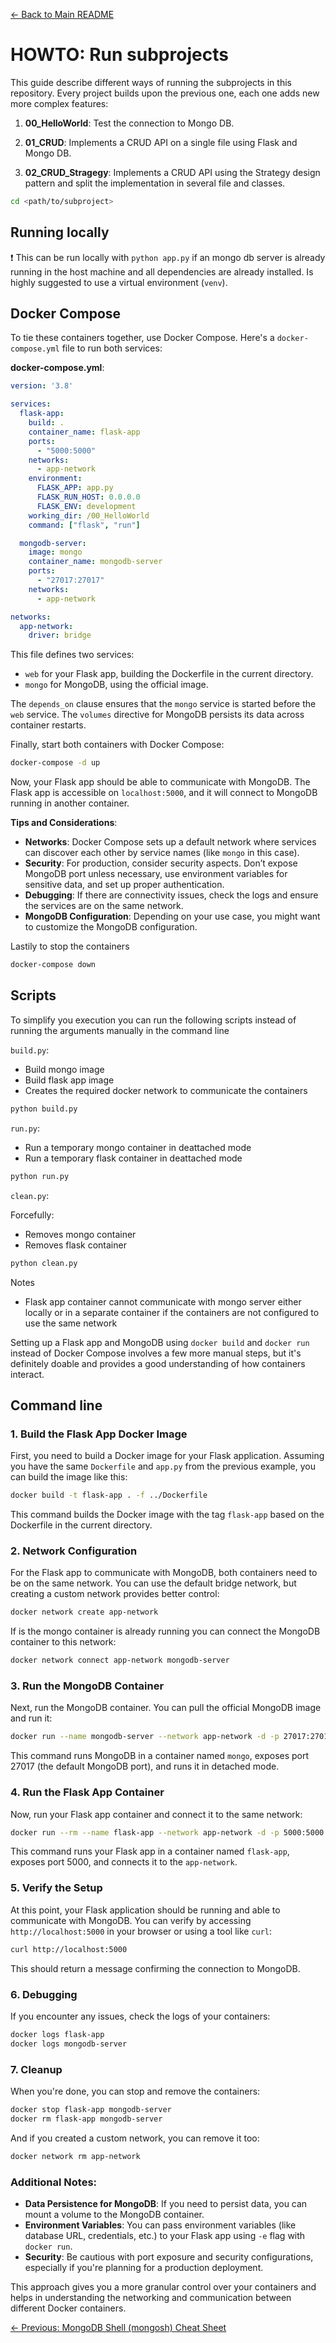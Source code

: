 [← Back to Main README](../README.md)

# HOWTO: Run subprojects

This guide describe different ways of running the subprojects in this repository. Every project builds upon the previous one, each one adds new more complex features:

1. **00_HelloWorld**: Test the connection to Mongo DB.

2. **01_CRUD**: Implements a CRUD API on a single file using Flask and Mongo DB.

3. **02_CRUD_Stragegy**: Implements a CRUD API using the Strategy design pattern and split the implementation in several file and classes.



```bash
cd <path/to/subproject>
```

## Running locally

:exclamation: This can be run locally with `python app.py` if an mongo db server is already running in the host machine and all dependencies are already installed. Is highly suggested to use a virtual environment (`venv`).


## Docker Compose

To tie these containers together, use Docker Compose. Here's a `docker-compose.yml` file to run both services:

**docker-compose.yml**:
```yaml
version: '3.8'

services:
  flask-app:
    build: .
    container_name: flask-app
    ports:
      - "5000:5000"
    networks:
      - app-network
    environment:
      FLASK_APP: app.py
      FLASK_RUN_HOST: 0.0.0.0
      FLASK_ENV: development
    working_dir: /00_HelloWorld
    command: ["flask", "run"]

  mongodb-server:
    image: mongo
    container_name: mongodb-server
    ports:
      - "27017:27017"
    networks:
      - app-network

networks:
  app-network:
    driver: bridge
```

This file defines two services: 
- `web` for your Flask app, building the Dockerfile in the current directory.
- `mongo` for MongoDB, using the official image.

The `depends_on` clause ensures that the `mongo` service is started before the `web` service. The `volumes` directive for MongoDB persists its data across container restarts.

Finally, start both containers with Docker Compose:

```bash
docker-compose -d up
```

Now, your Flask app should be able to communicate with MongoDB. The Flask app is accessible on `localhost:5000`, and it will connect to MongoDB running in another container.

**Tips and Considerations**:

- **Networks**: Docker Compose sets up a default network where services can discover each other by service names (like `mongo` in this case).
- **Security**: For production, consider security aspects. Don’t expose MongoDB port unless necessary, use environment variables for sensitive data, and set up proper authentication.
- **Debugging**: If there are connectivity issues, check the logs and ensure the services are on the same network.
- **MongoDB Configuration**: Depending on your use case, you might want to customize the MongoDB configuration.

Lastily to stop  the containers

```bash
docker-compose down
```

## Scripts

To simplify you execution you can run the following scripts instead of running the arguments manually in the command line

`build.py`:

- Build mongo image
- Build flask app image
- Creates the required docker network to communicate the containers

```python
python build.py
```

`run.py`:

- Run a temporary mongo container in deattached mode
- Run a temporary flask container in deattached mode

```python
python run.py
```

`clean.py`:

Forcefully:

- Removes mongo container
- Removes flask container

```python
python clean.py
```

Notes

- Flask app container cannot communicate with mongo server either locally or in a separate container if the containers are not configured to use the same network

Setting up a Flask app and MongoDB using `docker build` and `docker run` instead of Docker Compose involves a few more manual steps, but it's definitely doable and provides a good understanding of how containers interact. 

## Command line

### 1. **Build the Flask App Docker Image**

First, you need to build a Docker image for your Flask application. Assuming you have the same `Dockerfile` and `app.py` from the previous example, you can build the image like this:

```bash
docker build -t flask-app . -f ../Dockerfile
```

This command builds the Docker image with the tag `flask-app` based on the Dockerfile in the current directory.

### 2. **Network Configuration**

For the Flask app to communicate with MongoDB, both containers need to be on the same network. You can use the default bridge network, but creating a custom network provides better control:

```bash
docker network create app-network
```

If is the mongo container is already running you can connect the MongoDB container to this network:

```bash
docker network connect app-network mongodb-server
```

### 3. **Run the MongoDB Container**

Next, run the MongoDB container. You can pull the official MongoDB image and run it:

```bash
docker run --name mongodb-server --network app-network -d -p 27017:27017 mongo
```

This command runs MongoDB in a container named `mongo`, exposes port 27017 (the default MongoDB port), and runs it in detached mode.



### 4. **Run the Flask App Container**

Now, run your Flask app container and connect it to the same network:

```bash
docker run --rm --name flask-app --network app-network -d -p 5000:5000 flask-app
```

This command runs your Flask app in a container named `flask-app`, exposes port 5000, and connects it to the `app-network`.

### 5. **Verify the Setup**

At this point, your Flask application should be running and able to communicate with MongoDB. You can verify by accessing `http://localhost:5000` in your browser or using a tool like `curl`:

```bash
curl http://localhost:5000
```

This should return a message confirming the connection to MongoDB.

### 6. **Debugging**

If you encounter any issues, check the logs of your containers:

```bash
docker logs flask-app
docker logs mongodb-server
```

### 7. **Cleanup**

When you're done, you can stop and remove the containers:

```bash
docker stop flask-app mongodb-server
docker rm flask-app mongodb-server
```

And if you created a custom network, you can remove it too:

```bash
docker network rm app-network
```

### Additional Notes:

- **Data Persistence for MongoDB**: If you need to persist data, you can mount a volume to the MongoDB container.
- **Environment Variables**: You can pass environment variables (like database URL, credentials, etc.) to your Flask app using `-e` flag with `docker run`.
- **Security**: Be cautious with port exposure and security configurations, especially if you're planning for a production deployment.

This approach gives you a more granular control over your containers and helps in understanding the networking and communication between different Docker containers.

[← Previous: MongoDB Shell (mongosh) Cheat Sheet](./MONGOSH.md) 